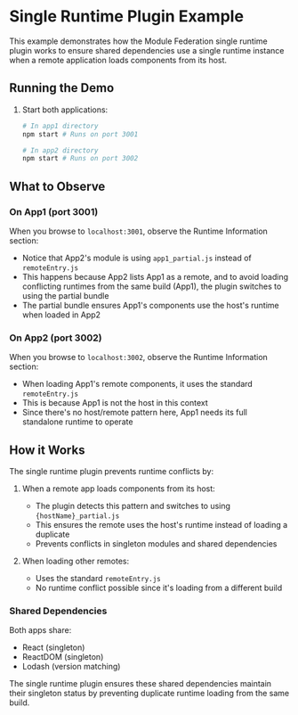 # Single Runtime Plugin Example

This example demonstrates how the Module Federation single runtime plugin works to ensure shared dependencies use a single runtime instance when a remote application loads components from its host.

## Running the Demo

1. Start both applications:
   ```bash
   # In app1 directory
   npm start # Runs on port 3001

   # In app2 directory
   npm start # Runs on port 3002
   ```

## What to Observe

### On App1 (port 3001)
When you browse to `localhost:3001`, observe the Runtime Information section:
- Notice that App2's module is using `app1_partial.js` instead of `remoteEntry.js`
- This happens because App2 lists App1 as a remote, and to avoid loading conflicting runtimes from the same build (App1), the plugin switches to using the partial bundle
- The partial bundle ensures App1's components use the host's runtime when loaded in App2

### On App2 (port 3002)
When you browse to `localhost:3002`, observe the Runtime Information section:
- When loading App1's remote components, it uses the standard `remoteEntry.js`
- This is because App1 is not the host in this context
- Since there's no host/remote pattern here, App1 needs its full standalone runtime to operate

## How it Works

The single runtime plugin prevents runtime conflicts by:
1. When a remote app loads components from its host:
   - The plugin detects this pattern and switches to using `{hostName}_partial.js`
   - This ensures the remote uses the host's runtime instead of loading a duplicate
   - Prevents conflicts in singleton modules and shared dependencies

2. When loading other remotes:
   - Uses the standard `remoteEntry.js`
   - No runtime conflict possible since it's loading from a different build

### Shared Dependencies
Both apps share:
- React (singleton)
- ReactDOM (singleton)
- Lodash (version matching)

The single runtime plugin ensures these shared dependencies maintain their singleton status by preventing duplicate runtime loading from the same build.
